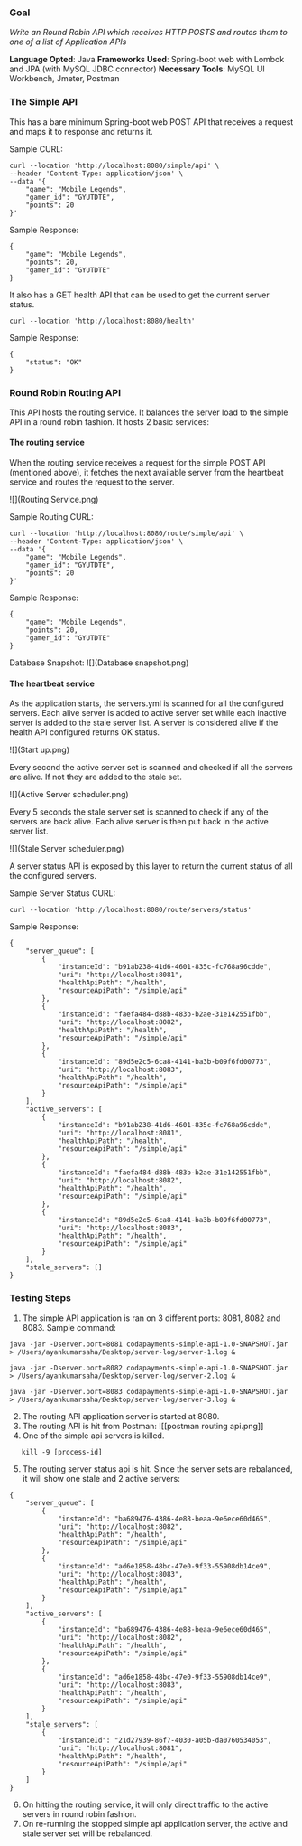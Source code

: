 ### Goal
*Write an Round Robin API which receives HTTP POSTS and routes them to one of a list of Application APIs*

**Language Opted**: Java
**Frameworks Used**: Spring-boot web with Lombok and JPA (with MySQL JDBC connector)
**Necessary Tools**: MySQL UI Workbench, Jmeter, Postman

### The Simple API

This has a bare minimum Spring-boot web POST API that receives a request and maps it to response and returns it.

Sample CURL:

```
curl --location 'http://localhost:8080/simple/api' \
--header 'Content-Type: application/json' \
--data '{
    "game": "Mobile Legends",
    "gamer_id": "GYUTDTE",
    "points": 20
}'
```

Sample Response:

```
{
    "game": "Mobile Legends",
    "points": 20,
    "gamer_id": "GYUTDTE"
}
```

It also has a GET health API that can be used to get the current server status.

```
curl --location 'http://localhost:8080/health'
```

Sample Response:

```
{
    "status": "OK"
}
```


### Round Robin Routing API

This API hosts the routing service. It balances the server load to the simple API in a round robin fashion. It hosts 2 basic services:

#### The routing service

When the routing service receives a request for the simple POST API (mentioned above), it fetches the next available server from the heartbeat service and routes the request to the server.

![](Routing Service.png)

Sample Routing CURL:
```
curl --location 'http://localhost:8080/route/simple/api' \
--header 'Content-Type: application/json' \
--data '{
    "game": "Mobile Legends",
    "gamer_id": "GYUTDTE",
    "points": 20
}'
```

Sample Response:
```
{
    "game": "Mobile Legends",
    "points": 20,
    "gamer_id": "GYUTDTE"
}
```

Database Snapshot:
![](Database snapshot.png)

#### The heartbeat service

As the application starts, the servers.yml is scanned for all the configured servers. Each alive server is added to active server set while each inactive server is added to the stale server list.
A server is considered alive if the health API configured returns OK status.

![](Start up.png)

Every second the active server set is scanned and checked if all the servers are alive. If not they are added to the stale set.

![](Active Server scheduler.png)

Every 5 seconds the stale server set is scanned to check if any of the servers are back alive. Each alive server is then put back in the active server list.

![](Stale Server scheduler.png)

A server status API is exposed by this layer to return the current status of all the configured servers.

Sample Server Status CURL:
```
curl --location 'http://localhost:8080/route/servers/status'
```
Sample Response:
```
{
    "server_queue": [
        {
            "instanceId": "b91ab238-41d6-4601-835c-fc768a96cdde",
            "uri": "http://localhost:8081",
            "healthApiPath": "/health",
            "resourceApiPath": "/simple/api"
        },
        {
            "instanceId": "faefa484-d88b-483b-b2ae-31e142551fbb",
            "uri": "http://localhost:8082",
            "healthApiPath": "/health",
            "resourceApiPath": "/simple/api"
        },
        {
            "instanceId": "89d5e2c5-6ca8-4141-ba3b-b09f6fd00773",
            "uri": "http://localhost:8083",
            "healthApiPath": "/health",
            "resourceApiPath": "/simple/api"
        }
    ],
    "active_servers": [
        {
            "instanceId": "b91ab238-41d6-4601-835c-fc768a96cdde",
            "uri": "http://localhost:8081",
            "healthApiPath": "/health",
            "resourceApiPath": "/simple/api"
        },
        {
            "instanceId": "faefa484-d88b-483b-b2ae-31e142551fbb",
            "uri": "http://localhost:8082",
            "healthApiPath": "/health",
            "resourceApiPath": "/simple/api"
        },
        {
            "instanceId": "89d5e2c5-6ca8-4141-ba3b-b09f6fd00773",
            "uri": "http://localhost:8083",
            "healthApiPath": "/health",
            "resourceApiPath": "/simple/api"
        }
    ],
    "stale_servers": []
}
```


### Testing Steps

1. The simple API application is ran on 3 different ports: 8081, 8082 and 8083. Sample command:
```
java -jar -Dserver.port=8081 codapayments-simple-api-1.0-SNAPSHOT.jar > /Users/ayankumarsaha/Desktop/server-log/server-1.log &

java -jar -Dserver.port=8082 codapayments-simple-api-1.0-SNAPSHOT.jar > /Users/ayankumarsaha/Desktop/server-log/server-2.log &

java -jar -Dserver.port=8083 codapayments-simple-api-1.0-SNAPSHOT.jar > /Users/ayankumarsaha/Desktop/server-log/server-3.log &
```

2. The routing API application server is started at 8080.
3. The routing API is hit from Postman:
   ![[postman routing api.png]]
4. One of the simple api servers is killed.

```
   kill -9 [process-id]
```

5. The routing server status api is hit. Since the server sets are rebalanced, it will show one stale and 2 active servers:
```
{
    "server_queue": [
        {
            "instanceId": "ba689476-4386-4e88-beaa-9e6ece60d465",
            "uri": "http://localhost:8082",
            "healthApiPath": "/health",
            "resourceApiPath": "/simple/api"
        },
        {
            "instanceId": "ad6e1858-48bc-47e0-9f33-55908db14ce9",
            "uri": "http://localhost:8083",
            "healthApiPath": "/health",
            "resourceApiPath": "/simple/api"
        }
    ],
    "active_servers": [
        {
            "instanceId": "ba689476-4386-4e88-beaa-9e6ece60d465",
            "uri": "http://localhost:8082",
            "healthApiPath": "/health",
            "resourceApiPath": "/simple/api"
        },
        {
            "instanceId": "ad6e1858-48bc-47e0-9f33-55908db14ce9",
            "uri": "http://localhost:8083",
            "healthApiPath": "/health",
            "resourceApiPath": "/simple/api"
        }
    ],
    "stale_servers": [
        {
            "instanceId": "21d27939-86f7-4030-a05b-da0760534053",
            "uri": "http://localhost:8081",
            "healthApiPath": "/health",
            "resourceApiPath": "/simple/api"
        }
    ]
}
```

6. On hitting the routing service, it will only direct traffic to the active servers in round robin fashion.
7. On re-running the stopped simple api application server, the active and stale server set will be rebalanced.